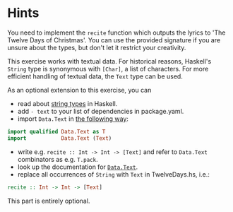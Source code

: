 # Hints

You need to implement the `recite` function which outputs the lyrics to
'The Twelve Days of Christmas'. You can use the provided signature
if you are unsure about the types, but don't let it restrict your creativity.

This exercise works with textual data. For historical reasons, Haskell's
`String` type is synonymous with `[Char]`, a list of characters. For more
efficient handling of textual data, the `Text` type can be used.

As an optional extension to this exercise, you can

- read about [string types](https://haskell-lang.org/tutorial/string-types) in
  Haskell.
- add `- text` to your list of dependencies in package.yaml.
- import `Data.Text` in [the following
  way](https://hackernoon.com/4-steps-to-a-better-imports-list-in-haskell-43a3d868273c):

```haskell
import qualified Data.Text as T
import           Data.Text (Text)
```

- write e.g. `recite :: Int -> Int -> [Text]` and refer to
  `Data.Text` combinators as e.g. `T.pack`.
- look up the documentation for
  [`Data.Text`](https://hackage.haskell.org/package/text/docs/Data-Text.html).
- replace all occurrences of `String` with `Text` in TwelveDays.hs, i.e.:

```haskell
recite :: Int -> Int -> [Text]
```

This part is entirely optional.

